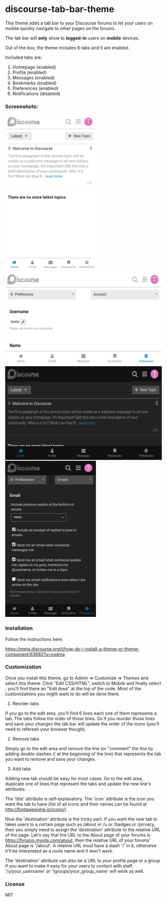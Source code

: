 # discourse-tab-bar-theme

This theme adds a tab bar to your Discourse forums to let your users on mobile quickly navigate to other pages on the forums.

The tab bar will **only** show to **logged-in** users on **mobile** devices.

Out of the box, the theme includes 6 tabs and 5 are enabled.

Included tabs are:

1. Homepage (enabled)
2. Profile (enabled)
3. Messages (enabled)
4. Bookmarks (enabled)
5. Preferences (enabled)
6. Notifications (disabled)

### Screenshots:

<img src="demo-bright-1.png" height="500">

<img src="demo-bright-2.png" height="300">

<img src="demo-dark-1.png" height="300">

<img src="demo-dark-2.png" height="500">

### Installation

Follow the instructions here:

https://meta.discourse.org/t/how-do-i-install-a-theme-or-theme-component/63682?u=osama


### Customization

Once you install this theme, go to Admin => Customize => Themes and select this theme. Click "Edit CSS/HTML", switch to Mobile and finally select </head>, you'll find there an "Edit Area" at the top of the code. Most of the customizations you might want to do will be done there.

1. Reorder tabs

If you go to the edit area, you'll find 6 lines each one of them represents a tab. The tabs follow the order of those lines. So if you reorder those lines and save your changes the tab bar will update the order of the icons (you'll need to referesh your browser though).

2. Remove tabs

Simply go to the edit area and remove the line (or "comment" the line by adding double slashes // at the beginning of the line) that represents the tab you want to remove and save your changes.

3. Add tabs

Adding new tab should be easy for most cases. Go to the edit area, duplicate one of lines that represent the tabs and update the new line's attributes.

The 'title' attribute is self-explanatory. The 'icon' attribute is the icon you want the tab to have (list of all icons and their names can be found at http://fontawesome.io/icons/).

Now the 'destination' attribute is the tricky part. If you want the new tab to takes users to a certain page such as /about or /u or /badges or /pirvacy, then you simply need to assign the 'destination' attribute to the relative URL of the page. Let's say that the URL to the About page of your forums is https://forums.mysite.com/about, then the relative URL of your forums' About page is '/about'. A relative URL must have a slash '/' in it, otherwise it'll be interpreted as a route name and it won't work.

The 'destination' attribute can also be a URL to your profile page or a group if you want to make it easy for your users to contact with staff. '/u/your_username' or '/groups/your_group_name' will work as well.

### License

MIT
